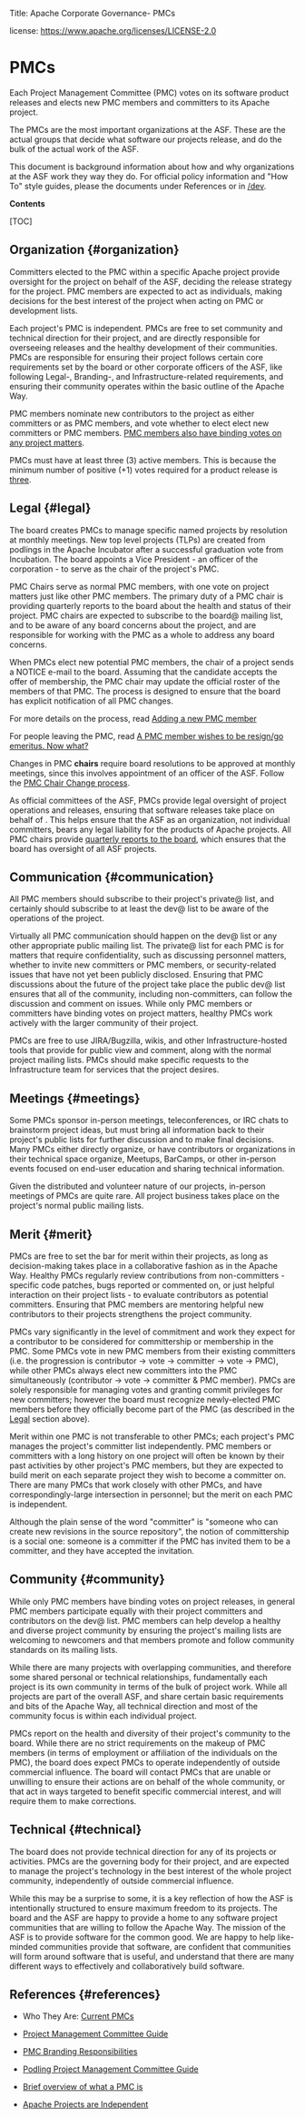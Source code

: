 Title: Apache Corporate Governance- PMCs

license: https://www.apache.org/licenses/LICENSE-2.0

# PMCs

Each Project Management Committee (PMC) votes on its software product releases 
and elects new PMC members and committers to its Apache project.

The PMCs are the most important organizations at the ASF. These are the actual groups that decide what 
software our projects release, and do the bulk of the actual work of the ASF.

This document is background information about how and why organizations at the ASF work they way they do.  For 
official policy information and "How To" style guides, please the 
documents under References or in [/dev][1]. 

**Contents**

[TOC]

## Organization  {#organization}

Committers elected to the PMC within a specific Apache project provide oversight 
for the project on behalf of the ASF, deciding the release strategy for the project. 
PMC members are expected to act as individuals, making decisions for the best 
interest of the project when acting on PMC or development lists.

Each project's PMC is independent. PMCs are free to set community and technical 
direction for their project, and are directly responsible for overseeing 
releases and the healthy development of their communities. PMCs are responsible 
for ensuring their project follows certain core requirements set by the board 
or other corporate officers of the ASF, like following Legal-, Branding-, and 
Infrastructure-related requirements, and ensuring their community 
operates within the basic outline of the Apache Way.

PMC members nominate new contributors to the project as either committers or 
as PMC members, and vote whether to elect elect new committers or 
PMC members. [PMC members also have binding votes on any project matters](/dev/pmc.html#faq).

PMCs must have at least three (3) active members. This is because 
the minimum number of positive (+1) votes required for a product release is [three](/legal/release-policy.html#release-approval).

## Legal  {#legal}

The board creates PMCs to manage specific named projects by resolution at 
monthly meetings. New top level projects (TLPs) are created from podlings in 
the Apache Incubator after a successful graduation vote from Incubation. The 
board appoints a Vice President - an officer of the corporation - to serve as 
the chair of the project's PMC.

PMC Chairs serve as normal PMC members, with one vote on 
project matters just like other PMC members. The primary duty of a PMC chair 
is providing quarterly reports to the board about the health and status of 
their project. PMC chairs are expected to subscribe to the board@ mailing list, 
and to be aware of any board concerns about the project, and are responsible for 
working with the PMC as a whole to address any board concerns.

When PMCs elect new potential PMC members, the chair 
of a project sends a NOTICE e-mail to the board.  Assuming that the candidate
accepts the offer of membership, the PMC chair may update the official roster
of the members of that PMC. The process is designed to ensure that the board
has explicit notification of all PMC changes. 

For more details on the process, read [Adding a new PMC member](/dev/pmc.html#newpmc)

For people leaving the PMC, read [A PMC member wishes to be resign/go emeritus. Now what?](/dev/pmc.html#emeritus)

Changes in PMC 
**chairs** require board resolutions to be approved at monthly meetings, since this 
involves appointment of an officer of the ASF. Follow the [PMC Chair Change process](/dev/pmc.html#newchair).

As official committees of the ASF, PMCs provide legal oversight of project 
operations and releases, ensuring that software releases take place on behalf of 
. This helps ensure that the ASF as an organization, not individual committers, bears any legal liability for the products of Apache projects. All PMC chairs provide [quarterly reports to 
the board](/foundation/board/reporting), which ensures that the board has oversight of all ASF projects. 

## Communication  {#communication}

All PMC members should subscribe to their project's private@ list, and 
certainly should subscribe to at least the dev@ list to be aware of the 
operations of the project.

Virtually all PMC communication should happen on the dev@ list or any other 
appropriate public mailing list. The private@ list for each PMC is for matters that require confidentiality, such as discussing personnel 
matters, whether to invite new committers or PMC members, or security-related issues 
that have not yet been publicly disclosed. Ensuring that PMC discussions about 
the future of the project take place the public dev@ list ensures that all of 
the community, including non-committers, can follow the discussion and 
comment on issues. While only PMC members or committers have binding votes on 
project matters, healthy PMCs work actively with the larger community of their 
project.

PMCs are free to use JIRA/Bugzilla, wikis, and other Infrastructure-hosted 
tools that provide for public view and comment, along with the normal project 
mailing lists. PMCs should make specific requests to the Infrastructure team 
for services that the project desires.

## Meetings  {#meetings}

Some PMCs sponsor in-person meetings, teleconferences, 
or IRC chats to brainstorm project ideas, but must bring all 
information back to their project's public lists for further discussion and to make final 
decisions. Many PMCs either directly organize, or have contributors or 
organizations in their technical space organize, Meetups, BarCamps, or other 
in-person events focused on end-user education and sharing technical information. 

Given the distributed and volunteer nature of our projects, in-person meetings 
of PMCs are quite rare. All project business takes place on the project's normal public 
mailing lists.

## Merit  {#merit}

PMCs are free to set the bar for merit within their projects, as long as 
decision-making takes place in a collaborative fashion as in the Apache Way. 
Healthy PMCs regularly review contributions from non-committers - specific code patches, bugs reported or commented on, or just helpful 
interaction on their project lists - to evaluate contributors as potential 
committers. Ensuring that PMC members are mentoring helpful new 
contributors to their projects strengthens the project 
community.

PMCs vary significantly in the level of commitment and work they expect for a contributor to be 
considered for committership or membership in the PMC. Some PMCs vote in new PMC members from their existing committers (i.e. the progression is contributor -> vote 
-> committer -> vote -> PMC), while other PMCs always elect new committers 
into the PMC simultaneously (contributor -> vote -> committer & PMC member). 
PMCs are solely responsible for managing votes and granting commit privileges 
for new committers; however the board must recognize newly-elected PMC members before they officially become part of the PMC (as described in the
[Legal](#legal) section above).

Merit within one PMC is not transferable to other PMCs; each project's PMC manages the project's
committer list independently. PMC members or 
committers with a long history on one project will often be known by their 
past activities by other project's PMC members, but they are expected to 
build merit on each separate project they wish to become a committer on.
There are many PMCs that work closely with other PMCs, and have
correspondingly-large intersection in personnel; but the merit on each PMC
is independent.

Although the plain sense of the word "committer" is "someone who can create new
revisions in the source repository", the notion of committership is a social
one: someone is a committer if the PMC has invited them to be a
committer, and they have accepted the invitation.

## Community  {#community}

While only PMC members have binding votes on project releases, in general PMC 
members participate equally with their project committers and contributors on the dev@ list. 
PMC members can help develop a healthy and diverse project community by 
ensuring the project's mailing lists are welcoming to newcomers and that members promote and follow 
community standards on its mailing lists.

While there are many projects with overlapping communities, and therefore 
some shared personal or technical relationships, fundamentally each project 
is its own community in terms of the bulk of project work. While all projects 
are part of the overall ASF, and share certain basic requirements and 
bits of the Apache Way, all technical direction and most of the community focus 
is within each individual project.

PMCs report on the health and diversity of their project's 
community to the board. While there are no strict requirements on the makeup 
of PMC members (in terms of employment or affiliation of the individuals on 
the PMC), the board does expect PMCs to operate independently of outside 
commercial influence. The board will contact PMCs that are unable or unwilling to ensure their 
actions are on behalf of the whole community, or that act in ways targeted to benefit 
specific commercial interest, and will require them to make corrections. 

## Technical  {#technical}

The board does not provide technical direction for any of its projects or 
activities. PMCs are the governing body for their project, and are expected to manage the 
project's technology in the best interest of the whole project community, 
independently of outside commercial influence.

While this may be a surprise to some, it is a key reflection of how the ASF 
is intentionally structured to ensure maximum freedom to its projects. The 
board and the ASF are happy to provide a home to any software project 
communities that are willing to follow the Apache Way. The mission of the ASF 
is to provide software for the common good. We are happy to help like-minded 
communities provide that software, are confident that communities will form 
around software that is useful, and understand that there are many different 
ways to effectively and collaboratively build software.

## References  {#references}

* Who They Are: [Current PMCs](http://projects.apache.org/indexes/pmc.html)
* [Project Management Committee Guide](/dev/pmc.html "A how-to of PMC duties")
* [PMC Branding Responsibilities](/foundation/marks/responsibility.html "Ensuring projects follow Apache Branding Requirements")
* [Podling Project Management Committee Guide](http://incubator.apache.org/guides/ppmc.html "expectations for Incbator podlings' governance")
* [Brief overview of what a PMC is](/foundation/how-it-works.html#pmc "From the How It Works pages")
* [Apache Projects are Independent](http://community.apache.org/projectIndependence.html "PMCs must manage their projects independently")


  [1]: /dev/
